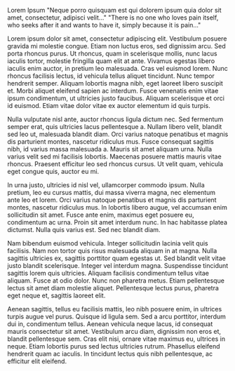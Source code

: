 Lorem Ipsum
    "Neque porro quisquam est qui dolorem ipsum quia dolor sit amet, consectetur, adipisci velit..."
    "There is no one who loves pain itself, who seeks after it and wants to have it, simply because it is pain..."

  Lorem ipsum dolor sit amet, consectetur adipiscing elit. Vestibulum posuere gravida mi molestie congue. Etiam non luctus eros, sed dignissim arcu. Sed porta rhoncus purus. Ut rhoncus, quam in scelerisque mollis, nunc lacus iaculis tortor, molestie fringilla quam elit at ante. Vivamus egestas libero iaculis enim auctor, in pretium leo malesuada. Cras vel euismod lorem. Nunc rhoncus facilisis lectus, id vehicula tellus aliquet tincidunt. Nunc tempor hendrerit semper. Aliquam lobortis magna nibh, eget laoreet libero suscipit et. Morbi aliquet eleifend sapien ac interdum. Fusce venenatis enim vitae ipsum condimentum, ut ultricies justo faucibus. Aliquam scelerisque et orci id euismod. Etiam vitae dolor vitae ex auctor elementum id quis turpis.

  Nulla vulputate nisl ante, auctor rhoncus ligula dictum nec. Sed fermentum semper erat, quis ultricies lacus pellentesque a. Nullam libero velit, blandit sed leo ut, malesuada blandit diam. Orci varius natoque penatibus et magnis dis parturient montes, nascetur ridiculus mus. Fusce consequat sagittis nibh, id varius massa malesuada a. Mauris sit amet aliquam urna. Nulla varius velit sed mi facilisis lobortis. Maecenas posuere mattis mauris vitae rhoncus. Praesent efficitur leo sed rhoncus cursus. Ut velit quam, vehicula eget congue quis, auctor eu mi.

  In urna justo, ultricies id nisl vel, ullamcorper commodo ipsum. Nulla pretium, leo eu cursus mattis, dui massa viverra magna, nec elementum ante leo et lorem. Orci varius natoque penatibus et magnis dis parturient montes, nascetur ridiculus mus. In lobortis libero augue, vel accumsan enim sollicitudin sit amet. Fusce ante enim, maximus eget posuere eu, condimentum ac urna. Proin sit amet interdum nunc. In hac habitasse platea dictumst. Nulla quis varius est. Sed nec blandit diam.

  Nam bibendum euismod vehicula. Integer sollicitudin lacinia velit quis facilisis. Nam non tortor quis risus malesuada aliquam in at magna. Nulla sagittis ultricies ex, sagittis porttitor quam egestas ut. Sed blandit velit vitae justo blandit scelerisque. Integer vel interdum magna. Suspendisse tincidunt sagittis lorem quis ultricies. Aliquam facilisis condimentum tellus vitae aliquam. Fusce at odio dolor. Nunc non pharetra metus. Etiam pellentesque lectus sit amet diam molestie aliquet. Pellentesque lectus purus, pharetra eget neque et, sagittis laoreet elit.

  Aenean sagittis, tellus eu facilisis mattis, leo nibh posuere enim, in ultrices turpis augue vel purus. Quisque id ligula sem. Sed a arcu porttitor, interdum dui in, condimentum tellus. Aenean vehicula neque lacus, id consequat mauris consectetur sit amet. Vestibulum arcu diam, dignissim non eros et, blandit pellentesque sem. Cras elit nisi, ornare vitae maximus eu, ultrices in neque. Etiam lobortis purus sed lectus ultricies rutrum. Phasellus eleifend hendrerit quam ac iaculis. In tincidunt lectus quis nibh pellentesque, ac efficitur elit eleifend. 
